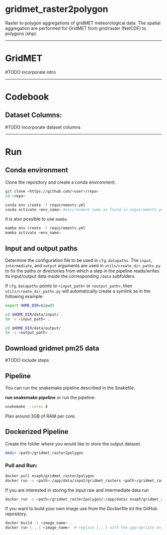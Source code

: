 # gridmet_raster2polygon
Raster to polygon aggregations of gridMET meteorological data. The spatial aggregation are performed for GridMET from grid/raster (NetCDF) to polygons (shp).

---

# GridMET

#TODO incorporate intro

---

# Codebook

## Dataset Columns:

#TODO incorporate dataset columns

---

# Run

## Conda environment

Clone the repository and create a conda environment.

```bash
git clone <https://github.com/<user>/repo>
cd <repo>

conda env create -f requirements.yml
conda activate <env_name> #environment name as found in requirements.yml
```

It is also possible to use `mamba`.

```bash
mamba env create -f requirements.yml
mamba activate <env_name>
```

## Input and output paths

Determine the configuration file to be used in `cfg.datapaths`. The `input`, `intermediate`, and `output` arguments are used in `utils/create_dir_paths.py` to fix the paths or directories from which a step in the pipeline reads/writes its input/output data inside the corresponding `/data` subfolders.

If `cfg.datapaths` points to `<input_path>` or `<output_path>`, then `utils/create_dir_paths.py` will automatically create a symlink as in the following example:

```bash
export HOME_DIR=$(pwd)

cd $HOME_DIR/data/input/ .
ln -s <input_path> . 

cd $HOME_DIR/data/output/
ln -s <output_path> . 
```

## Download gridmet pm25 data

#TODO include steps

## Pipeline

You can run the snakemake pipeline described in the Snakefile.

**run snakemake pipeline**
or run the pipeline:

```bash
snakemake --cores 4 
```

Plan around 3GB of RAM per core.

## Dockerized Pipeline

Create the folder where you would like to store the output dataset.

```bash 
mkdir <path>/gridmet_raster2polygon
```

### Pull and Run:

```bash
docker pull nsaph/gridmet_raster2polygon
docker run -v <path>:/app/data/input/gridmet_rasters <path>/gridmet_raster2polygon/:/app/data/output/gridmet_raster2polygon nsaph/gridmet_raster2polygon
```  

If you are interested in storing the input raw and intermediate data run

```bash
docker run -v <path>/gridmet_raster2polygon/:/app/data/ nsaph/gridmet_raster2polygon
```

If you want to build your own image use from the Dockerfile int the GitHub repository.

```bash
docker build -t <image_name> .
docker run [...] <image_name>  # replace [...] with the appropriate arguments
```

